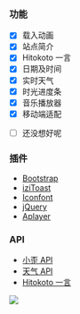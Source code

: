 ### 功能

- [x] 载入动画
- [x] 站点简介
- [x] Hitokoto 一言
- [x] 日期及时间
- [x] 实时天气
- [x] 时光进度条
- [x] 音乐播放器
- [x] 移动端适配
* [ ] 还没想好呢

### 插件

* [Bootstrap](https://getbootstrap.com/)
* [iziToast](https://izitoast.marcelodolza.com/)
* [Iconfont](https://www.iconfont.cn/)
* [jQuery](https://jquery.com/)
* [Aplayer](https://aplayer.js.org/)

### API

* [小歪 API](https://api.ixiaowai.cn/)
* [天气 API](https://www.tianqiapi.com/)
* [Hitokoto 一言](https://hitokoto.cn/)

<img src="https://img.shields.io/badge/Copyright%20%C2%A9%202020--2022-%E5%91%A8%E4%BA%94-blue"></a>
